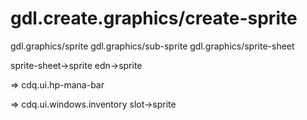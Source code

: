 # gdl.create.graphics/create-sprite

gdl.graphics/sprite
gdl.graphics/sub-sprite
gdl.graphics/sprite-sheet

sprite-sheet->sprite
edn->sprite

=> cdq.ui.hp-mana-bar

=> cdq.ui.windows.inventory
    slot->sprite

